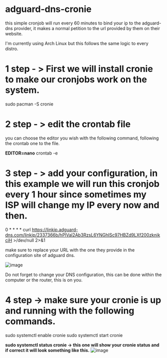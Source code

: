 # adguard-dns-cronie
this simple cronjob will run every 60 minutes to bind your ip to the adguard-dns provider, it makes a normal petition to the url provided by them on their website.

I'm currently using Arch Linux but this follows the same logic to every distro.

# 1 step - > First we will install cronie to make our cronjobs work on the system. 

sudo pacman -S cronie

# 2 step - > edit the crontab file 
 you can choose the editor you wish with the following command, following the crontab one to the file.

**EDITOR=nano** crontab -e

# 3 step - > add your configuration, in this example we will run this cronjob every 1 hour since sometimes my ISP will change my IP every now and then.


0 * * * * curl https://linkip.adguard-dns.com/linkip/2337366b/hPlVal2Ab3RzsL6YNGhISc97HBZd9LXf200zknikciH >/dev/null 2>&1

make sure to replace your URL with the one they provide in the configuration site of adguard dns.

![image](https://user-images.githubusercontent.com/33108535/228714096-f925c8c0-ce5a-45b7-84d8-a63bf275dc63.png)

Do not forget to change your DNS configuration, this can be done within the computer or the router, this is on you.
# 4 step -> make sure your cronie is up and running with the following commands.
sudo systemctl enable cronie
sudo systemctl start cronie

**sudo systemctl status cronie -> this one will show your cronie status and if correct it will look something like this.**
![image](https://user-images.githubusercontent.com/33108535/228714839-5f7646bf-cb8a-41cd-9fd2-f063185527a7.png)

